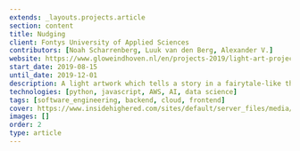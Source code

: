 ```yaml
---
extends: _layouts.projects.article
section: content
title: Nudging
client: Fontys University of Applied Sciences
contributors: [Noah Scharrenberg, Luuk van den Berg, Alexander V.]
website: https://www.gloweindhoven.nl/en/projects-2019/light-art-projects/frightened-flowers
start_date: 2019-08-15
until_date: 2019-12-01
description: A light artwork which tells a story in a fairytale-like theme.
technologies: [python, javascript, AWS, AI, data science]
tags: [software_engineering, backend, cloud, frontend]
cover: https://www.insidehighered.com/sites/default/server_files/media/GettyImages-1291423053.jpg
images: []
order: 2
type: article
---
```


